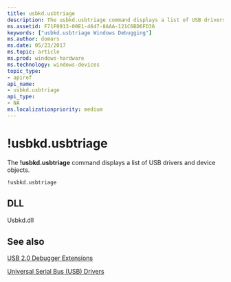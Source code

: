 ```yaml
---
title: usbkd.usbtriage
description: The usbkd.usbtriage command displays a list of USB drivers and device objects.
ms.assetid: F71F0913-00E1-4647-8AAA-121C6BD6FD36
keywords: ["usbkd.usbtriage Windows Debugging"]
ms.author: domars
ms.date: 05/23/2017
ms.topic: article
ms.prod: windows-hardware
ms.technology: windows-devices
topic_type:
- apiref
api_name:
- usbkd.usbtriage
api_type:
- NA
ms.localizationpriority: medium
---
```


# !usbkd.usbtriage


The **!usbkd.usbtriage** command displays a list of USB drivers and device objects.

```
!usbkd.usbtriage
```

## <span id="DLL"></span><span id="dll"></span>DLL


Usbkd.dll

## <span id="see_also"></span>See also


[USB 2.0 Debugger Extensions](usb-2-0-extensions.md)

[Universal Serial Bus (USB) Drivers](http://go.microsoft.com/fwlink/p?LinkID=227351)

 

 






